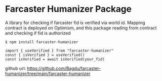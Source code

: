 # Farcaster Humanizer Package

A library for checking if farcaster fid is verified via world id. 
Mapping contract is deployed on Optimism, and this package reading from contract and checking if fid is authorized

```
$ npm install farcaster-humanizer
```

```
import { useVerified } from "farcaster-humanizer"
const { isVerified } = useVerified()
const isVerified = await isVerified(your_fid)
```

github url: https://github.com/Bagdu/farcaster-humanizer/tree/main/farcaster-humanizer
